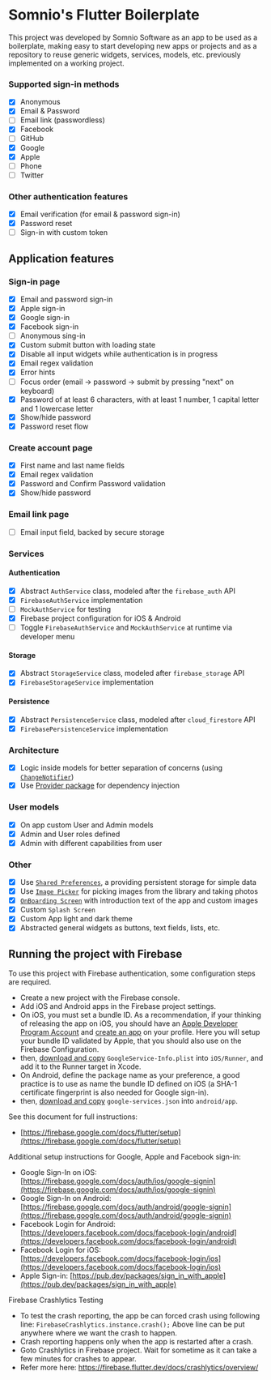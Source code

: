 # Somnio's Flutter Boilerplate

This project was developed by Somnio Software as an app to be used as a boilerplate, making easy to start developing new apps or projects and as a repository to reuse generic widgets, services, models, etc. previously implemented on a working project.

### Supported sign-in methods

- [x] Anonymous
- [x] Email & Password
- [ ] Email link (passwordless)
- [x] Facebook
- [ ] GitHub
- [x] Google
- [x] Apple
- [ ] Phone
- [ ] Twitter

### Other authentication features

- [x] Email verification (for email & password sign-in)
- [x] Password reset
- [ ] Sign-in with custom token

## Application features

### Sign-in page

- [x] Email and password sign-in
- [x] Apple sign-in
- [x] Google sign-in
- [x] Facebook sign-in
- [ ] Anonymous sing-in
- [x] Custom submit button with loading state
- [x] Disable all input widgets while authentication is in progress
- [x] Email regex validation
- [x] Error hints
- [ ] Focus order (email -> password -> submit by pressing "next" on keyboard)
- [x] Password of at least 6 characters, with at least 1 number, 1 capital letter and 1 lowercase letter
- [x] Show/hide password
- [x] Password reset flow

### Create account page

- [x] First name and last name fields
- [x] Email regex validation
- [x] Password and Confirm Password validation
- [x] Show/hide password

### Email link page

- [ ] Email input field, backed by secure storage

### Services

#### Authentication

- [x] Abstract `AuthService` class, modeled after the `firebase_auth` API
- [x] `FirebaseAuthService` implementation
- [ ] `MockAuthService` for testing
- [x] Firebase project configuration for iOS & Android
- [ ] Toggle `FirebaseAuthService` and `MockAuthService` at runtime via developer menu

#### Storage

- [x] Abstract `StorageService` class, modeled after `firebase_storage` API
- [x] `FirebaseStorageService` implementation

#### Persistence

- [x] Abstract `PersistenceService` class, modeled after `cloud_firestore` API
- [x] `FirebasePersistenceService` implementation

### Architecture

- [x] Logic inside models for better separation of concerns (using [`ChangeNotifier`](https://api.flutter.dev/flutter/foundation/ChangeNotifier-class.html))
- [x] Use [Provider package](https://pub.dev/packages/provider) for dependency injection

### User models

- [x] On app custom User and Admin models
- [x] Admin and User roles defined
- [x] Admin with different capabilities from user

### Other

- [x] Use [`Shared Preferences`](https://pub.dev/packages/shared_preferences), a providing persistent storage for simple data
- [x] Use [`Image Picker`](https://pub.dev/packages/image_picker) for picking images from the library and taking photos
- [x] [`OnBoarding Screen`](https://pub.dev/packages/introduction_screen) with introduction text of the app and custom images
- [x] Custom `Splash Screen`
- [x] Custom App light and dark theme
- [x] Abstracted general widgets as buttons, text fields, lists, etc.

## Running the project with Firebase

To use this project with Firebase authentication, some configuration steps are required.

- Create a new project with the Firebase console.
- Add iOS and Android apps in the Firebase project settings.
- On iOS, you must set a bundle ID. As a recommendation, if your thinking of releasing the app on iOS, you should have an [Apple Developer Program Account](https://developer.apple.com/account/) and [create an app](https://developer.apple.com/account/resources/identifiers/list/bundleId) on your profile. Here you will setup your bundle ID validated by Apple, that you should also use on the Firebase Configuration.
- then, [download and copy](https://firebase.google.com/docs/flutter/setup#configure_an_ios_app) `GoogleService-Info.plist` into `iOS/Runner`, and add it to the Runner target in Xcode.
- On Android, define the package name as your preference, a good practice is to use as name the bundle ID defined on iOS (a SHA-1 certificate fingerprint is also needed for Google sign-in).
- then, [download and copy](https://firebase.google.com/docs/flutter/setup#configure_an_android_app) `google-services.json` into `android/app`.

See this document for full instructions:

- [https://firebase.google.com/docs/flutter/setup](https://firebase.google.com/docs/flutter/setup)

Additional setup instructions for Google, Apple and Facebook sign-in:

- Google Sign-In on iOS: [https://firebase.google.com/docs/auth/ios/google-signin](https://firebase.google.com/docs/auth/ios/google-signin)
- Google Sign-In on Android: [https://firebase.google.com/docs/auth/android/google-signin](https://firebase.google.com/docs/auth/android/google-signin)
- Facebook Login for Android: [https://developers.facebook.com/docs/facebook-login/android](https://developers.facebook.com/docs/facebook-login/android)
- Facebook Login for iOS: [https://developers.facebook.com/docs/facebook-login/ios](https://developers.facebook.com/docs/facebook-login/ios)
- Apple Sign-in: [https://pub.dev/packages/sign_in_with_apple](https://pub.dev/packages/sign_in_with_apple)

Firebase Crashlytics Testing
- To test the crash reporting, the app be can forced crash using following line:
     `FirebaseCrashlytics.instance.crash();`
     Above line can be put anywhere where we want the crash to happen.
- Crash reporting happens only when the app is restarted after a crash.
- Goto Crashlytics in Firebase project. Wait for sometime as it can take a few minutes for crashes to appear.
- Refer more here: https://firebase.flutter.dev/docs/crashlytics/overview/